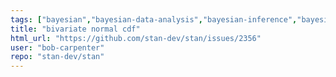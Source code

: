 ```yaml
---
tags: ["bayesian","bayesian-data-analysis","bayesian-inference","bayesian-methods","bayesian-statistics","feature","new-function","stan"]
title: "bivariate normal cdf"
html_url: "https://github.com/stan-dev/stan/issues/2356"
user: "bob-carpenter"
repo: "stan-dev/stan"
---
```


